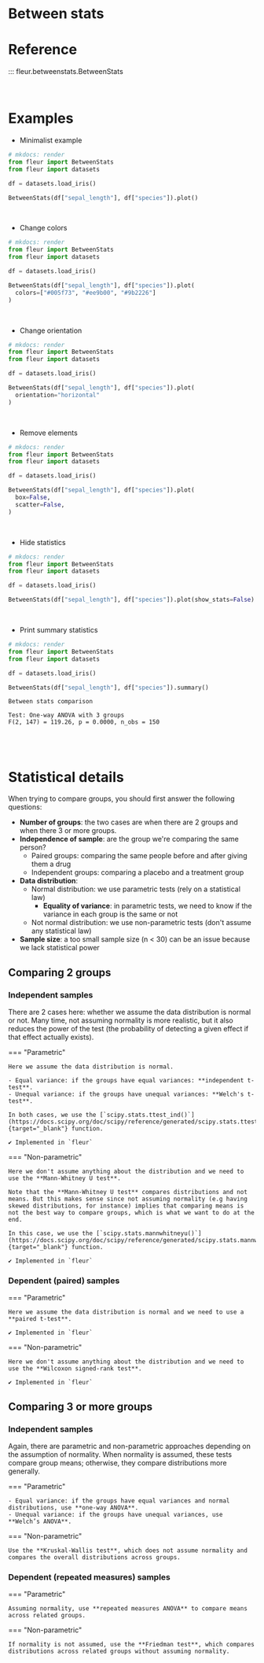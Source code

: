 # Between stats

# Reference

::: fleur.betweenstats.BetweenStats

<br>

# Examples

- Minimalist example

```python
# mkdocs: render
from fleur import BetweenStats
from fleur import datasets

df = datasets.load_iris()

BetweenStats(df["sepal_length"], df["species"]).plot()
```

<br>

- Change colors

```python
# mkdocs: render
from fleur import BetweenStats
from fleur import datasets

df = datasets.load_iris()

BetweenStats(df["sepal_length"], df["species"]).plot(
  colors=["#005f73", "#ee9b00", "#9b2226"]
)
```

<br>

- Change orientation

```python
# mkdocs: render
from fleur import BetweenStats
from fleur import datasets

df = datasets.load_iris()

BetweenStats(df["sepal_length"], df["species"]).plot(
  orientation="horizontal"
)
```

<br>

- Remove elements

```python
# mkdocs: render
from fleur import BetweenStats
from fleur import datasets

df = datasets.load_iris()

BetweenStats(df["sepal_length"], df["species"]).plot(
  box=False,
  scatter=False,
)
```

<br>

- Hide statistics

```python
# mkdocs: render
from fleur import BetweenStats
from fleur import datasets

df = datasets.load_iris()

BetweenStats(df["sepal_length"], df["species"]).plot(show_stats=False)
```

<br>

- Print summary statistics

```python
# mkdocs: render
from fleur import BetweenStats
from fleur import datasets

df = datasets.load_iris()

BetweenStats(df["sepal_length"], df["species"]).summary()
```

```raw
Between stats comparison

Test: One-way ANOVA with 3 groups
F(2, 147) = 119.26, p = 0.0000, n_obs = 150
```

<br>
<br>

# Statistical details

When trying to compare groups, you should first answer the following questions:

- **Number of groups**: the two cases are when there are 2 groups and when there 3 or more groups.
- **Independence of sample**: are the group we're comparing the same person?
  - Paired groups: comparing the same people before and after giving them a drug
  - Independent groups: comparing a placebo and a treatment group
- **Data distribution**:
  - Normal distribution: we use parametric tests (rely on a statistical law)
    - **Equality of variance**: in parametric tests, we need to know if the variance in each group is the same or not
  - Not normal distribution: we use non-parametric tests (don't assume any statistical law)
- **Sample size**: a too small sample size (n < 30) can be an issue because we lack statistical power

## Comparing 2 groups

### Independent samples

There are 2 cases here: whether we assume the data distribution is normal or not. Many time, not assuming normality is more realistic, but it also reduces the power of the test (the probability of detecting a given effect if that effect actually exists).

=== "Parametric"

    Here we assume the data distribution is normal.

    - Equal variance: if the groups have equal variances: **independent t-test**.
    - Unequal variance: if the groups have unequal variances: **Welch's t-test**.

    In both cases, we use the [`scipy.stats.ttest_ind()`](https://docs.scipy.org/doc/scipy/reference/generated/scipy.stats.ttest_ind.html){target="_blank"} function.

    ✔️ Implemented in `fleur`

=== "Non-parametric"

    Here we don't assume anything about the distribution and we need to use the **Mann-Whitney U test**.

    Note that the **Mann-Whitney U test** compares distributions and not means. But this makes sense since not assuming normality (e.g having skewed distributions, for instance) implies that comparing means is not the best way to compare groups, which is what we want to do at the end.

    In this case, we use the [`scipy.stats.mannwhitneyu()`](https://docs.scipy.org/doc/scipy/reference/generated/scipy.stats.mannwhitneyu.html){target="_blank"} function.

    ✔️ Implemented in `fleur`

### Dependent (paired) samples

=== "Parametric"

    Here we assume the data distribution is normal and we need to use a **paired t-test**.

    ✔️ Implemented in `fleur`

=== "Non-parametric"

    Here we don't assume anything about the distribution and we need to use the **Wilcoxon signed-rank test**.

    ✔️ Implemented in `fleur`

## Comparing 3 or more groups

### Independent samples

Again, there are parametric and non-parametric approaches depending on the assumption of normality. When normality is assumed, these tests compare group means; otherwise, they compare distributions more generally.

=== "Parametric"

    - Equal variance: if the groups have equal variances and normal distributions, use **one-way ANOVA**.
    - Unequal variance: if the groups have unequal variances, use **Welch’s ANOVA**.

=== "Non-parametric"

    Use the **Kruskal-Wallis test**, which does not assume normality and compares the overall distributions across groups.

### Dependent (repeated measures) samples

=== "Parametric"

    Assuming normality, use **repeated measures ANOVA** to compare means across related groups.

=== "Non-parametric"

    If normality is not assumed, use the **Friedman test**, which compares distributions across related groups without assuming normality.
